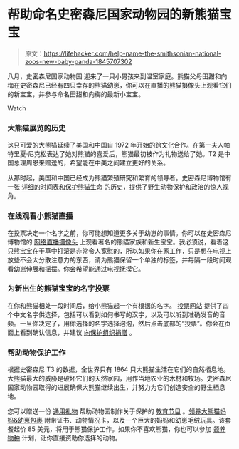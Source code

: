 # 帮助命名史密森尼国家动物园的新熊猫宝宝

> 原文：<https://lifehacker.com/help-name-the-smithsonian-national-zoos-new-baby-panda-1845707302>

八月，史密森尼国家动物园 迎来了一只小男孩来到温室家庭。熊猫父母田甜和向梅在史密森尼已经有四只幸存的熊猫幼崽，你可以在直播的熊猫摄像头上观看它们的新宝宝，并参与命名田甜和向梅的最新小宝宝。

Watch

### 大熊猫展览的历史

这只可爱的大熊猫延续了美国和中国自 1972 年开始的跨文化合作。在第一夫人帕特里夏·尼克松表达了她对熊猫的喜爱后，熊猫最初被作为礼物送给了她。T2 是中国总理周恩来赠送的，希望能在中美之间建立更好的关系。

从那时起，美国和中国已经成为熊猫繁殖研究和繁育的领导者。史密森尼博物馆有一张 [详细的时间表和保护熊猫生命](https://nationalzoo.si.edu/animals/brief-history-giant-pandas-zoo) 的历史，提供了野生动物保护和政治的惊人视角。

### 在线观看小熊猫直播

在投票决定一个名字之前，你可能想知道更多关于幼崽的事情。你可以在史密森尼博物馆的 [网络直播摄像头](https://nationalzoo.si.edu/webcams/panda-cam) 上观看著名的熊猫家族和新生宝宝。我必须说，看着这只熊宝宝在干草中打滚是非常令人宽慰的，所以如果你在家工作，只是想在电视上放些不会太分散注意力的东西，请为熊猫保留一个单独的标签，并每隔一段时间观看幼崽伸展和摇摆。你会希望能通过电视抚摸它。

### 为新出生的熊猫宝宝的名字投票

在你和熊猫相处一段时间后，给小熊猫起一个有根据的名字。 [投票网站](https://nationalzoo.si.edu/animals/vote-name-giant-panda-cub) 提供了四个中文名字供选择，包括可以看到如何书写的汉字，以及可以听到准确发音的音频。一旦你决定了，用你选择的名字选择泡泡，然后点击底部的“投票”。你会在页面上看到确认信息，并建议 [向保护组织捐赠](https://nationalzoo.si.edu/support/giant-panda-conservation) 。

### 帮助动物保护工作

根据史密森尼 T3 的数据，全世界只有 1864 只大熊猫生活在它们的自然栖息地。大熊猫最大的威胁是破坏它们的天然家园，用作当地农业的木材和牧场。史密森尼国家动物园取得的进展确保大熊猫继续出生，并努力为它们创造安全的野生栖息地。

您可以赠送一份 [通用礼物](https://nationalzoo.si.edu/support/donate) 帮助动物园制作关于保护的 [教育节目](https://nationalzoo.si.edu/education) 。[领养大熊猫妈妈&幼崽包裹](https://nationalzoo.si.edu/support/adopt/adopt-giant-panda-mom-cub) 附带证书、动物情况卡，以及一个巨大的妈妈和幼崽毛绒玩具。该套餐起价 85 美元，将用于熊猫保护工作。如果你不喜欢熊猫，你也可以参加 [领养物种](https://nationalzoo.si.edu/support/adopt) 计划，让你直接资助你选择的动物。